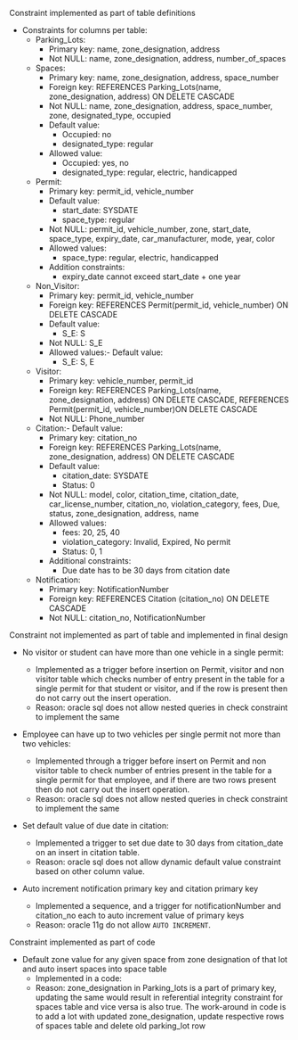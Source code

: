 Constraint implemented as part of table definitions
- Constraints for columns per table:
  - Parking_Lots:
    - Primary key: name, zone_designation, address
    - Not NULL: name, zone_designation, address, number_of_spaces
  - Spaces:
    - Primary key: name, zone_designation, address, space_number
    - Foreign key: REFERENCES Parking_Lots(name, zone_designation, address) ON DELETE CASCADE
    - Not NULL: name, zone_designation, address, space_number, zone, designated_type, occupied
    - Default value:
      - Occupied: no
      - designated_type: regular
    - Allowed value:
      - Occupied: yes, no
      - designated_type: regular, electric, handicapped
  - Permit:
    - Primary key: permit_id, vehicle_number
    - Default value:
      - start_date: SYSDATE
      - space_type: regular
    - Not NULL: permit_id, vehicle_number, zone, start_date, space_type, expiry_date, car_manufacturer, mode, year, color
    - Allowed values:
      - space_type: regular, electric, handicapped
    - Addition constraints:
      - expiry_date cannot exceed start_date + one year
  - Non_Visitor:
    - Primary key: permit_id, vehicle_number
    - Foreign key: REFERENCES Permit(permit_id, vehicle_number) ON DELETE CASCADE
    - Default value: 
      - S_E: S
    - Not NULL: S_E
    - Allowed values:- Default value:
      - S_E: S, E
  - Visitor:
    - Primary key: vehicle_number, permit_id
    - Foreign key: REFERENCES Parking_Lots(name, zone_designation, address) ON DELETE CASCADE, REFERENCES Permit(permit_id, vehicle_number)ON DELETE CASCADE
    - Not NULL: Phone_number
  - Citation:- Default value:
    - Primary key: citation_no
    - Foreign key: REFERENCES Parking_Lots(name, zone_designation, address) ON DELETE CASCADE
    - Default value:
      - citation_date: SYSDATE
      - Status: 0
    - Not NULL: model, color, citation_time, citation_date, car_license_number, citation_no, violation_category, fees, Due, status, zone_designation, address, name
    - Allowed values: 
      - fees: 20, 25, 40
      - violation_category: Invalid, Expired, No permit
      - Status: 0, 1
    - Additional constraints:
      - Due date has to be 30 days from citation date
  - Notification:
    - Primary key: NotificationNumber
    - Foreign key: REFERENCES Citation (citation_no) ON DELETE CASCADE
    - Not NULL: citation_no, NotificationNumber
  

Constraint not implemented as part of table and implemented in final design
- No visitor or student can have more than one vehicle in a single permit: 
  - Implemented as a trigger before insertion on Permit, visitor and non visitor table which checks number of entry present in the table for a single permit for that student or visitor, and if the row is present then do not carry out the insert operation.
  - Reason: oracle sql does not allow nested queries in check constraint to implement the same
  
- Employee can have up to two vehicles per single permit not more than two vehicles: 
  - Implemented through a trigger before insert on Permit and non visitor table to check number of entries present in the table for a single permit for that employee, and if there are two rows present then do not carry out the insert operation.
  - Reason: oracle sql does not allow nested queries in check constraint to implement the same 
  
- Set default value of due date in citation:
  - Implemented a trigger to set due date to 30 days from citation_date on an insert in citation table.
  - Reason: oracle sql does not allow dynamic default value constraint based on other column value.
 
- Auto increment notification primary key and citation primary key
  - Implemented a sequence, and a trigger for notificationNumber and citation_no each to auto increment value of primary keys
  - Reason: oracle 11g do not allow `AUTO INCREMENT`.

Constraint implemented as part of code
- Default zone value for any given space from zone designation of that lot and auto insert spaces into space table
  - Implemented in a code:
  - Reason: zone_designation in Parking_lots is a part of primary key, updating the same would result in referential integrity constraint for spaces table and vice versa is also true. The work-around in code is to add a lot with updated zone_designation, update respective rows of spaces table and delete old parking_lot row

